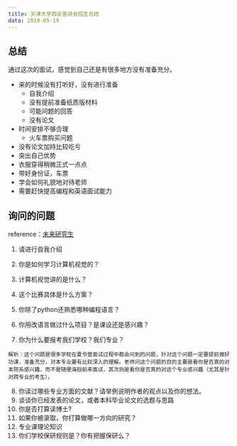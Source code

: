 ```yaml
---
title: 天津大学西安宣讲会招生总结
data: 2019-05-19
---
```


## 总结

通过这次的面试，感觉到自己还是有很多地方没有准备充分。

- 来的时候没有打听好，没有进行准备
    - 自我介绍
    - 没有提前准备纸质版材料
    - 可能问题的回答
    - 没有论文
- 时间安排不够合理
    - 火车票购买问题
- 没有论文加持比较吃亏
- 突出自己优势
- 衣服穿得稍微正式一点点
- 带好身份证，车票
- 学会如何礼貌地对待老师
- 需要赶快提高编程和英语面试能力



## 询问的问题

reference：[未来研究生](<https://mp.weixin.qq.com/s?__biz=MzIxNjA4NTUwMQ==&mid=2247485813&idx=1&sn=5c701592c82e7156e15867e86be4428d&chksm=978f2fe7a0f8a6f1c0953fc81ccf5f93976ca6e9fbe03655443ab816164eb3759bf23aca953d&mpshare=1&scene=1&srcid=#rd>)

1. 请进行自我介绍
2. 你是如何学习计算机视觉的？
3. 计算机视觉讲的是什么？
4. 这个比赛具体是什么方案？
5. 你除了python还熟悉哪种编程语言？
6. 你用改语言做过什么项目？是课设还是感兴趣？

7. 你为什么要报考我们学校？我们专业？

```
解析：这个问题是很多学校在夏令营面试过程中都会问到的问题，针对这个问题一定要提前做好功课，准备充分，对本专业要有比较深入的理解。老师问这个问题的目的主要是看你是否真的对本院系感兴趣，而不是随便海投前来面试，其次则是看你是否真的对这个专业感兴趣（尤其是针对跨专业的考生）。
```

8. 你读过哪些专业方面的文献？请举例说明作者的观点以及你的想法。 
9. 谈谈你已经发表的论文，或者本科毕业论文的选题与思路
10. 你是否打算读博士?
11. 如果你被录取，你打算做哪一方向的研究？
12. 专业课理论知识
13. 你们学校保研规则是？你有把握保研么？
